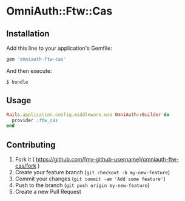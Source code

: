# OmniAuth::Ftw::Cas

## Installation

Add this line to your application's Gemfile:

```ruby
gem 'omniauth-ftw-cas'
```

And then execute:

    $ bundle

## Usage

```ruby
Rails.application.config.middleware.use OmniAuth::Builder do
  provider :ftw_cas
end
```

## Contributing

1. Fork it ( https://github.com/[my-github-username]/omniauth-ftw-cas/fork )
2. Create your feature branch (`git checkout -b my-new-feature`)
3. Commit your changes (`git commit -am 'Add some feature'`)
4. Push to the branch (`git push origin my-new-feature`)
5. Create a new Pull Request
